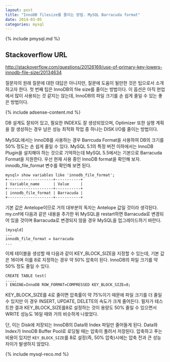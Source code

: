 ```yaml
---
layout: post
title: "InnoDB filesize를 줄이는 방법. MySQL Barracuda format"
date: 2014-03-05 
categories: mysql
---
```


{% include pmysql.md %}

## Stackoverflow URL

http://stackoverflow.com/questions/20126169/use-of-primary-key-lowers-innodb-file-size/20134634

질문자의 원래 질문에 대한 대답은 아니지만, 질문에 도움이 될만한 것은 팁으로서 소개하고자 한다. 첫 번째 팁은 InnoDB의 file size를 줄이는 방법이다. 이 옵션은 아직 현업에서 많이 사용되는 것 같지는 않는데, InnoDB의 파일 크기를 손 쉽게 줄일 수 있는 좋은 방법이다.

{% include adsense-content.md %}

DB 설계도 잘되어 있고, 필요한 INDEX도 잘 생성되었으며, Optimizer 또한 실행 계획을 잘 생성하는 경우 남은 성능 최적화 작업 중 하나는 DISK I/O를 줄이는 방법이다.

MySQL에서는 InnoDB를 사용하는 경우 Barrcuda Format을 사용하여 DB의 크기를 50% 정도는 손 쉽게 줄일 수 있다. MySQL 5.1의 특정 버전 이하에서는 InnoDB Plugin을 설치해야 하는 것으로 기억하는데 MySQL 5.5에서는 기본으로 Barracuda Format을 지원한다. 우선 현재 사용 중인 InnoDB format을 확인해 보자. innodb_file_format 변수를 확인해 보면 된다.

    mysql> show variables like 'innodb_file_format';
    +--------------------+-----------+
    | Variable_name      | Value     |
    +--------------------+-----------+
    | innodb_file_format | Barracuda |
    +--------------------+-----------+

기본 값은 Antelope이므로 거의 대부분의 독자는 Antelope 값일 것이라 생각된다. my.cnf에 다음과 같은 내용을 추가한 뒤 MySQL을 restart하면 Barracuda로 변경되어 있을 것이며 Barracuda로 변경되지 않을 경우 MySQL을 업그레이드하기 바란다.

    [mysqld]
    ...
    innodb_file_format = barracuda
    ...

이제 테이블을 생성할 때 다음과 같이 KEY_BLOCK_SIZE을 지정할 수 있는데, 기본 값은 16이며 이를 8로 지정하는 경우 약 50% 압축이 된다. InnoDB의 파일 크기를 약 50% 정도 줄일 수 있다.

    CREATE TABLE test(
    .....
    ) ENGINE=InnoDB ROW_FORMAT=COMPRESSED KEY_BLOCK_SIZE=8;

KEY_BLOCK_SIZE를 4로 줄이면 압축률이 약 75%이기 때문에 파일 크기를 더 줄일 수 있지만 이 경우 INSERT, UPDATE, DELETE의 속도가 크게 줄어든다. 필자가 테스트한 결과 KEY_BLOCK_SIZE를8로 설정하는 것이 용량도 50% 줄일 수 있으면서 WRITE 성능도 16일 때와 거의 비슷하게 나왔었다.

단, 이는 Disk에 저장되는 InnoDB의 Data와 Index 파일만 줄어들게 된다. Data와 Index가 InnoDB Buffer Pool로 로딩될 때는 압축이 풀려서 저장된다. 압축하고 푸는 비용이 있지만 `KEY_BLOCK_SIZE`를 8로 설정(즉, 50% 압축)시에는 압축 전과 큰 성능 차이가 발생하지 않았다.

{% include mysql-reco.md %}
